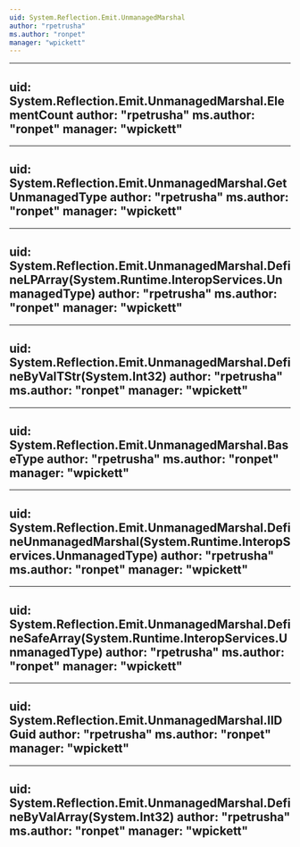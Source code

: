 ```yaml
---
uid: System.Reflection.Emit.UnmanagedMarshal
author: "rpetrusha"
ms.author: "ronpet"
manager: "wpickett"
---
```


---
uid: System.Reflection.Emit.UnmanagedMarshal.ElementCount
author: "rpetrusha"
ms.author: "ronpet"
manager: "wpickett"
---

---
uid: System.Reflection.Emit.UnmanagedMarshal.GetUnmanagedType
author: "rpetrusha"
ms.author: "ronpet"
manager: "wpickett"
---

---
uid: System.Reflection.Emit.UnmanagedMarshal.DefineLPArray(System.Runtime.InteropServices.UnmanagedType)
author: "rpetrusha"
ms.author: "ronpet"
manager: "wpickett"
---

---
uid: System.Reflection.Emit.UnmanagedMarshal.DefineByValTStr(System.Int32)
author: "rpetrusha"
ms.author: "ronpet"
manager: "wpickett"
---

---
uid: System.Reflection.Emit.UnmanagedMarshal.BaseType
author: "rpetrusha"
ms.author: "ronpet"
manager: "wpickett"
---

---
uid: System.Reflection.Emit.UnmanagedMarshal.DefineUnmanagedMarshal(System.Runtime.InteropServices.UnmanagedType)
author: "rpetrusha"
ms.author: "ronpet"
manager: "wpickett"
---

---
uid: System.Reflection.Emit.UnmanagedMarshal.DefineSafeArray(System.Runtime.InteropServices.UnmanagedType)
author: "rpetrusha"
ms.author: "ronpet"
manager: "wpickett"
---

---
uid: System.Reflection.Emit.UnmanagedMarshal.IIDGuid
author: "rpetrusha"
ms.author: "ronpet"
manager: "wpickett"
---

---
uid: System.Reflection.Emit.UnmanagedMarshal.DefineByValArray(System.Int32)
author: "rpetrusha"
ms.author: "ronpet"
manager: "wpickett"
---

